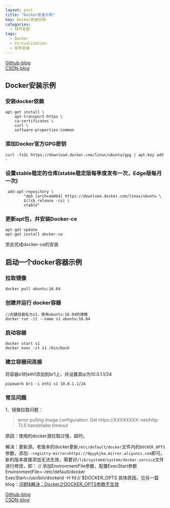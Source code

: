 ```yaml
---
layout: post
title: "Docker安装示例"
key: Docker安装示例
categories:
  - 软件安装
tags:
  - Docker
  - Virtualization
  - 软件安装
---
```


[Github-blog](https://xftony.github.io)  
[CSDN-blog](https://blog.csdn.net/xftony)    

## Docker安装示例    
<!--more-->
### 安装docker依赖   

	apt-get install \
	    apt-transport-https \
	    ca-certificates \
	    curl \
	    software-properties-common

### 添加Docker官方GPG密钥   

	curl -fsSL https://download.docker.com/linux/ubuntu/gpg | apt-key add -

### 设置stable稳定的仓库(stable稳定版每季度发布一次，Edge版每月一次)    

	 add-apt-repository \
	        "deb [arch=amd64] https://download.docker.com/linux/ubuntu \
	        $(lsb_release -cs) \
	        stable"     
### 更新apt包，并安装Docker-ce    

    apt-get update
    apt-get install docker-ce
至此完成docker-ce的安装   


## 启动一个docker容器示例    

### 拉取镜像    
    docker pull ubuntu:16.04

### 创建并运行 docker容器    

    //创建容器名为s1，使用ubuntu:16.04的镜像    
	docker run -it --name s1 ubuntu:16.04

### 启动容器

	docker start s1
	docker exec -it s1 /bin/bash

### 建立容器间连接    
将容器s1的eth1添加到br1上，并设置其ip为10.0.1.1/24

	pipework br1 -i eth1 s1 10.0.1.1/24

### 常见问题
1、镜像拉取问题：
>error pulling image configuration: Get https://XXXXXXXX: net/http: TLS handshake timeout 
 
原因：使用的docker源拉取过慢，超时。    

解决：更新源。老版本的docker更新`/etc/default/docker`文件内的`DOCKER_OPTS`参数，添加`--registry-mirror=https://9pyykjka.mirror.aliyuncs.com`即可。新的版本直接添加无法生效，需要对`/lib/systemd/system/docker.service`文件进行修改，即：
    // 添加EnvironmentFile参数，配置ExecStart参数
    EnvironmentFile=-/etc/default/docker    
	ExecStart=/usr/bin/dockerd -H fd:// $DOCKER_OPTS
具体原因，见另一篇blog：[问题&解决：Docker之DOCKER_OPTS参数不生效](https://xftony.github.io/kubernetes/2018/04/28/问题&解决：Docker之DOCKER_OPTS参数不生效.html)

[Github-blog](https://xftony.github.io)  
[CSDN-blog](https://blog.csdn.net/xftony)